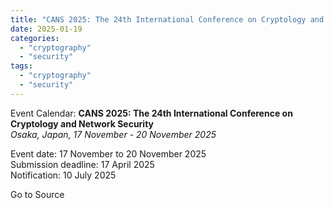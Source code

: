 ```yaml
---
title: "CANS 2025: The 24th International Conference on Cryptology and Network Security"
date: 2025-01-19
categories: 
  - "cryptography"
  - "security"
tags: 
  - "cryptography"
  - "security"
---
```


Event Calendar: **CANS 2025: The 24th International Conference on Cryptology and Network Security**  
_Osaka, Japan, 17 November - 20 November 2025_

Event date: 17 November to 20 November 2025  
Submission deadline: 17 April 2025  
Notification: 10 July 2025

Go to Source
